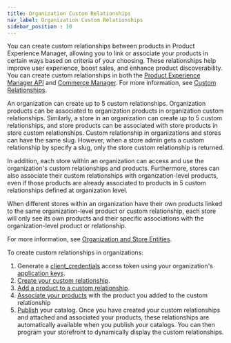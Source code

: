 ```yaml
---
title: Organization Custom Relationships
nav_label: Organization Custom Relationships
sidebar_position : 10
---
```


You can create custom relationships between products in Product Experience Manager, allowing you to link or associate your products in certain ways based on criteria of your choosing. These relationships help improve user experience, boost sales, and enhance product discoverability. You can create custom relationships in both the [Product Experience Manager API](/docs/api/pxm/products/product-experience-manager-introduction) and [Commerce Manager](/ui). For more information, see [Custom Relationships](/docs/partials/pxm/custom-relationships/croverview).

An organization can create up to 5 custom relationships. Organization products can be associated to organization products in organization custom relationships. Similarly, a store in an organization can create up to 5 custom relationships, and store products can be associated with store products in store custom relationships. Custom relationship in organizations and stores can have the same slug. However, when a store admin gets a custom relationship by specify a slug, only the store custom relationship is returned.

In addition, each store within an organization can access and use the organization's custom relationships and products. Furthermore, stores can also associate their custom relationships with organization-level products, even if those products are already associated to products in 5 custom relationships defined at organization level.

When different stores within an organization have their own products linked to the same organization-level product or custom relationship, each store will only see its own products and their specific associations with the organization-level product or relationship.

For more information, see [Organization and Store Entities](/guides/key-concepts/organizations/org-level-entities).

To create custom relationships in organizations:

1. Generate a [client_credentials](/docs/authentication/Tokens/client-credential-token) access token using your organization's [application keys](/docs/api/application-keys/application-keys-introduction).
1. [Create your custom relationship](/docs/api/flows/create-a-flow).
1. [Add a product to a custom relationship](/docs/api/flows/create-a-field).
1. [Associate your products](/docs/api/flows/create-an-entry) with the product you added to the custom relationship
1. [Publish](/docs/api/pxm/products/create-product-template-relationship) your catalog. Once you have created your custom relationships and attached and associated your products, these relationships are automatically available when you publish your catalogs. You can then program your storefront to dynamically display the custom relationships.

